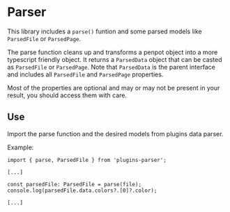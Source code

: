 # Parser

This library includes a `parse()` funtion and some parsed models like `ParsedFile` or `ParsedPage`.

The parse function cleans up and transforms a penpot object into a more typescript friendly object. It returns a `ParsedData` object that can be casted as `ParsedFile` or `ParsedPage`. Note that `ParsedData` is the parent interface and includes all `ParsedFile` and `ParsedPage` properties.

Most of the properties are optional and may or may not be present in your result, you should access them with care.

## Use

Import the parse function and the desired models from plugins data parser.

Example:

```
import { parse, ParsedFile } from 'plugins-parser';

[...]

const parsedFile: ParsedFile = parse(file);
console.log(parsedFile.data.colors?.[0]?.color);

[...]
```
